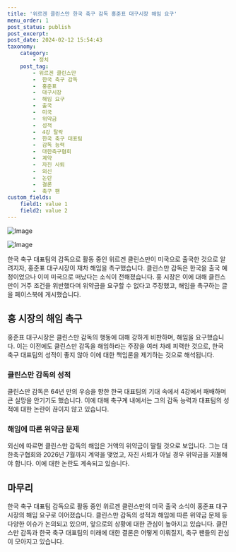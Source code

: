 ```yaml
---
title: '위르겐 클린스만 한국 축구 감독 홍준표 대구시장 해임 요구'
menu_order: 1
post_status: publish
post_excerpt: 
post_date: 2024-02-12 15:54:43
taxonomy:
    category:
        - 정치
    post_tag:
        - 위르겐 클린스만
        -  한국 축구 감독
        -  홍준표
        -  대구시장
        -  해임 요구
        -  출국
        -  미국
        -  위약금
        -  성적
        -  4강 탈락
        -  한국 축구 대표팀
        -  감독 능력
        -  대한축구협회
        -  계약
        -  자진 사퇴
        -  외신
        -  논란
        -  결론
        -  축구 팬
custom_fields:
    field1: value 1
    field2: value 2
---
```


![Image](https://imgnews.pstatic.net/image/015/2024/02/12/0004947279_001_20240212115001034.jpg?type=w647)

![Image](https://imgnews.pstatic.net/image/015/2024/02/12/0004947279_002_20240212115001066.jpg?type=w647)

한국 축구 대표팀의 감독으로 활동 중인 위르겐 클린스만이 미국으로 출국한 것으로 알려지자, 홍준표 대구시장이 재차 해임을 촉구했습니다. 클린스만 감독은 한국을 출국 예정이었으나 이미 미국으로 떠났다는 소식이 전해졌습니다. 홍 시장은 이에 대해 클린스만이 거주 조건을 위반했다며 위약금을 요구할 수 없다고 주장했고, 해임을 촉구하는 글을 페이스북에 게시했습니다.
## 홍 시장의 해임 촉구
홍준표 대구시장은 클린스만 감독의 행동에 대해 강하게 비판하며, 해임을 요구했습니다. 이는 이전에도 클린스만 감독을 해임하라는 주장을 여러 차례 피력한 것으로, 한국 축구 대표팀의 성적이 좋지 않아 이에 대한 책임론을 제기하는 것으로 해석됩니다.
### 클린스만 감독의 성적
클린스만 감독은 64년 만의 우승을 향한 한국 대표팀의 기대 속에서 4강에서 패배하며 큰 실망을 안기기도 했습니다. 이에 대해 축구계 내에서는 그의 감독 능력과 대표팀의 성적에 대한 논란이 끊이지 않고 있습니다.
### 해임에 따른 위약금 문제
외신에 따르면 클린스만 감독의 해임은 거액의 위약금이 딸릴 것으로 보입니다. 그는 대한축구협회와 2026년 7월까지 계약을 맺었고, 자진 사퇴가 아닐 경우 위약금을 지불해야 합니다. 이에 대한 논란도 계속되고 있습니다.
## 마무리
한국 축구 대표팀 감독으로 활동 중인 위르겐 클린스만의 미국 출국 소식이 홍준표 대구시장의 해임 요구로 이어졌습니다. 클린스만 감독의 성적과 해임에 따른 위약금 문제 등 다양한 이슈가 논의되고 있으며, 앞으로의 상황에 대한 관심이 높아지고 있습니다. 클린스만 감독과 한국 축구 대표팀의 미래에 대한 결론은 어떻게 이뤄질지, 축구 팬들의 관심이 모아지고 있습니다.
